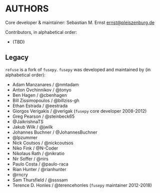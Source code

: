 # AUTHORS

Core developer & maintainer: Sebastian M. Ernst <ernst@pleiszenburg.de>

Contributors, in alphabetical order:

- (TBD)

## Legacy

`refuse` is a fork of `fusepy`. `fusepy` was developed and maintained by (in alphabetical order):

- Adam Manzanares / @nmtadam
- Anton Ovchinnikov / @tonyo
- Ben Hagen / @cbenhagen
- Bill Zissimopoulos / @billziss-gh
- Ethan Estrada / @eestrada
- Giorgos Verigakis / @verigak (`fusepy` core developer 2008-2012)
- Greg Pearson / @steinbeck65
- @JaikrishnaTS
- Jakub Wilk / @jwilk
- Johannes Buchner / @JohannesBuchner
- @lpzummer
- Nick Coutsos / @nickcoutsos
- Niko Fink / @N-Coder
- Nikolaus Rath / @nikratio
- Nir Soffer / @nirs
- Paulo Costa / @paulo-raca
- Rian Hunter / @rianhunter
- @rncry
- Sam Thursfield / @ssssam
- Terence D. Honles / @terencehonles (`fusepy` maintainer 2012-2018)
